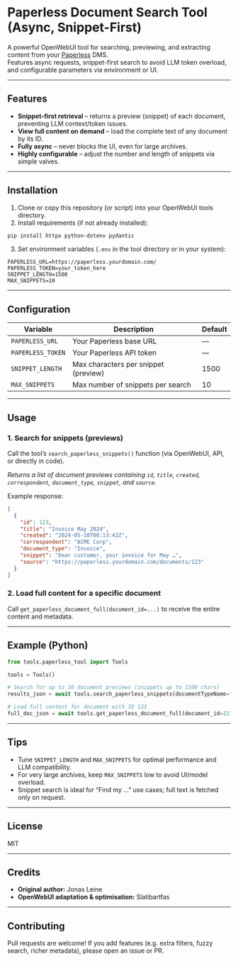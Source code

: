 # Paperless Document Search Tool (Async, Snippet-First)

A powerful OpenWebUI tool for searching, previewing, and extracting content from your [Paperless](https://github.com/paperless-ngx/paperless-ngx) DMS.  
Features async requests, snippet-first search to avoid LLM token overload, and configurable parameters via environment or UI.

---

## Features

* **Snippet-first retrieval** – returns a preview (snippet) of each document, preventing LLM context/token issues.  
* **View full content on demand** – load the complete text of any document by its ID.  
* **Fully async** – never blocks the UI, even for large archives.  
* **Highly configurable** – adjust the number and length of snippets via simple valves.

---

## Installation

1. Clone or copy this repository (or script) into your OpenWebUI tools directory.  
2. Install requirements (if not already installed):

~~~bash
pip install httpx python-dotenv pydantic
~~~

3. Set environment variables (`.env` in the tool directory or in your system):

~~~env
PAPERLESS_URL=https://paperless.yourdomain.com/
PAPERLESS_TOKEN=your_token_here
SNIPPET_LENGTH=1500
MAX_SNIPPETS=10
~~~

---

## Configuration

| Variable        | Description                                 | Default |
|-----------------|---------------------------------------------|---------|
| `PAPERLESS_URL` | Your Paperless base URL                     | — |
| `PAPERLESS_TOKEN` | Your Paperless API token                  | — |
| `SNIPPET_LENGTH` | Max characters per snippet (preview)       | 1500 |
| `MAX_SNIPPETS`   | Max number of snippets per search          | 10 |

---

## Usage

### 1. Search for snippets (previews)

Call the tool’s `search_paperless_snippets()` function (via OpenWebUI, API, or directly in code).

*Returns a list of document previews containing `id`, `title`, `created`, `correspondent`, `document_type`, `snippet`, and `source`.*

Example response:

~~~json
[
  {
    "id": 123,
    "title": "Invoice May 2024",
    "created": "2024-05-10T08:13:42Z",
    "correspondent": "ACME Corp",
    "document_type": "Invoice",
    "snippet": "Dear customer, your invoice for May …",
    "source": "https://paperless.yourdomain.com/documents/123"
  }
]
~~~

### 2. Load full content for a specific document

Call `get_paperless_document_full(document_id=...)` to receive the entire content and metadata.

---

## Example (Python)

~~~python
from tools.paperless_tool import Tools

tools = Tools()

# Search for up to 10 document previews (snippets up to 1500 chars)
results_json = await tools.search_paperless_snippets(documentTypeName="Invoice")

# Load full content for document with ID 123
full_doc_json = await tools.get_paperless_document_full(document_id=123)
~~~

---

## Tips

* Tune `SNIPPET_LENGTH` and `MAX_SNIPPETS` for optimal performance and LLM compatibility.  
* For very large archives, keep `MAX_SNIPPETS` low to avoid UI/model overload.  
* Snippet search is ideal for “Find my …” use cases; full text is fetched only on request.

---

## License

MIT

---

## Credits

* **Original author:** Jonas Leine  
* **OpenWebUI adaptation & optimisation:** Slatibartfas

---

## Contributing

Pull requests are welcome! If you add features (e.g. extra filters, fuzzy search, richer metadata), please open an issue or PR.
